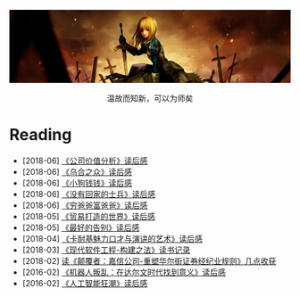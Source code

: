 [![header](../assets/header05.jpg)](https://yuenshome.github.io)

<center>温故而知新，可以为师矣</center>

# Reading

- [2018-06] [《公司价值分析》读后感](../timeline/2018-06/company-worth-analysis)  
- [2018-06] [《乌合之众》读后感](../timeline/2018-06/crowd)  
- [2018-06] [《小狗钱钱》读后感](../timeline/2018-06/dog-money)    
- [2018-06] [《没有回家的士兵》读后感](../timeline/2018-06/homesick-soldiers)    
- [2018-06] [《穷爸爸富爸爸》读后感](../timeline/2018-06/poor-dad-rich-dad)    
- [2018-05] [《贸易打造的世界》读后感](../timeline/2018-05/the-world-that-trade-created)  
- [2018-05] [《最好的告别》读后感](../timeline/2018-05/being-mortal)  
- [2018-04] [《卡耐基魅力口才与演讲的艺术》读后感](../timeline/2018-04/art-of-speech)  
- [2018-03] [《现代软件工程-构建之法》读书记录](../timeline/2018-03/software-engineering)  
- [2018-02] [读《颠覆者：嘉信公司-重塑华尔街证券经纪业规则》几点收获](../timeline/2018-02/schwab-company)  
- [2016-02] [《机器人叛乱：在达尔文时代找到意义》读后感](../timeline/2016-02/robot-rebellion/)  
- [2016-02] [《人工智能狂潮》读后感](../timeline/2016-02/ai-worship/)  

